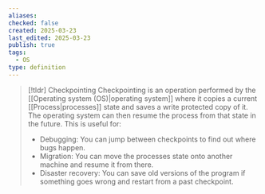 ```yaml
---
aliases: 
checked: false
created: 2025-03-23
last_edited: 2025-03-23
publish: true
tags:
  - OS
type: definition
---
```

>[!tldr] Checkpointing
>Checkpointing is an operation performed by the [[Operating system (OS)|operating system]] where it copies a current [[Process|processes]] state and saves a write protected copy of it. The operating system can then resume the process from that state in the future. This is useful for:
>- Debugging: You can jump between checkpoints to find out where bugs happen.
>- Migration: You can move the processes state onto another machine and resume it from there.
>- Disaster recovery: You can save old versions of the program if something goes wrong and restart from a past checkpoint.

